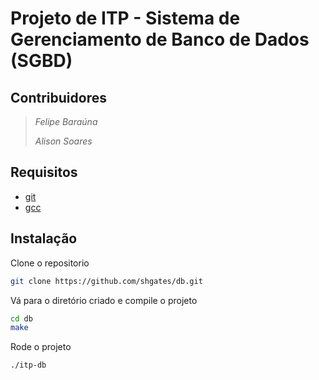 # Projeto de ITP - Sistema de Gerenciamento de Banco de Dados (SGBD)

## Contribuidores
>*Felipe Baraúna*
>
>*Alison Soares*

## Requisitos
- [git](https://git-scm.com/) 
- [gcc](https://gcc.gnu.org/)

## Instalação

Clone o repositorio
```bash
git clone https://github.com/shgates/db.git
```

Vá para o diretório criado e compile o projeto
```bash
cd db
make
```

Rode o projeto
```bash
./itp-db
```
